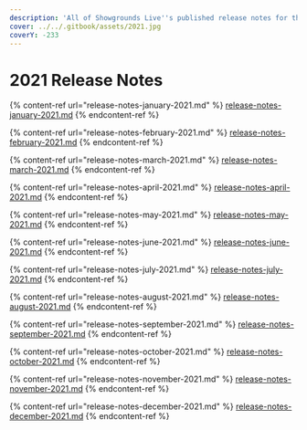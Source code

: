 ```yaml
---
description: 'All of Showgrounds Live''s published release notes for the year 2021:'
cover: ../../.gitbook/assets/2021.jpg
coverY: -233
---
```


# 2021 Release Notes

{% content-ref url="release-notes-january-2021.md" %}
[release-notes-january-2021.md](release-notes-january-2021.md)
{% endcontent-ref %}

{% content-ref url="release-notes-february-2021.md" %}
[release-notes-february-2021.md](release-notes-february-2021.md)
{% endcontent-ref %}

{% content-ref url="release-notes-march-2021.md" %}
[release-notes-march-2021.md](release-notes-march-2021.md)
{% endcontent-ref %}

{% content-ref url="release-notes-april-2021.md" %}
[release-notes-april-2021.md](release-notes-april-2021.md)
{% endcontent-ref %}

{% content-ref url="release-notes-may-2021.md" %}
[release-notes-may-2021.md](release-notes-may-2021.md)
{% endcontent-ref %}

{% content-ref url="release-notes-june-2021.md" %}
[release-notes-june-2021.md](release-notes-june-2021.md)
{% endcontent-ref %}

{% content-ref url="release-notes-july-2021.md" %}
[release-notes-july-2021.md](release-notes-july-2021.md)
{% endcontent-ref %}

{% content-ref url="release-notes-august-2021.md" %}
[release-notes-august-2021.md](release-notes-august-2021.md)
{% endcontent-ref %}

{% content-ref url="release-notes-september-2021.md" %}
[release-notes-september-2021.md](release-notes-september-2021.md)
{% endcontent-ref %}

{% content-ref url="release-notes-october-2021.md" %}
[release-notes-october-2021.md](release-notes-october-2021.md)
{% endcontent-ref %}

{% content-ref url="release-notes-november-2021.md" %}
[release-notes-november-2021.md](release-notes-november-2021.md)
{% endcontent-ref %}

{% content-ref url="release-notes-december-2021.md" %}
[release-notes-december-2021.md](release-notes-december-2021.md)
{% endcontent-ref %}
